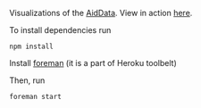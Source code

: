 Visualizations of the [AidData][aiddata]. View in action [here][demo].


To install dependencies run

    npm install


Install [foreman][foreman] (it is a part of Heroku toolbelt)

Then, run

    foreman start


[foreman]: https://github.com/ddollar/foreman
[demo]: http://aiddata.herokuapp.com
[aiddata]: http://aiddata.org